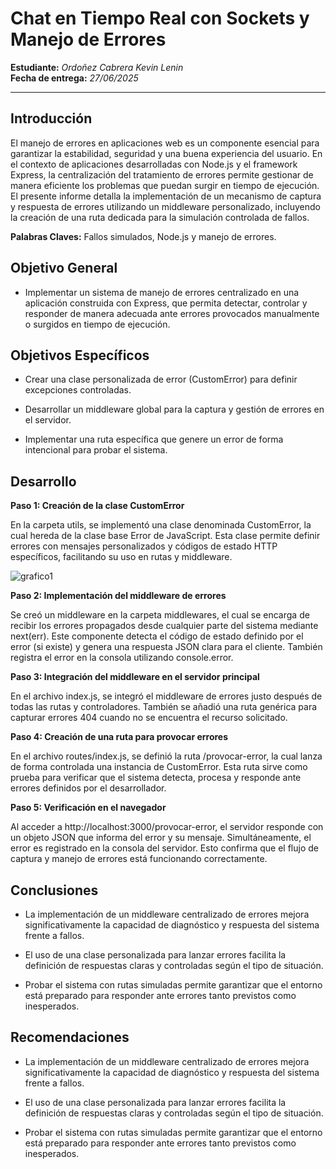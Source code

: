 #  Chat en Tiempo Real con Sockets y Manejo de Errores

**Estudiante:** _Ordoñez Cabrera Kevin Lenin_  
**Fecha de entrega:** _27/06/2025_

---

##  Introducción
El manejo de errores en aplicaciones web es un componente esencial para garantizar la estabilidad, seguridad y una buena experiencia del usuario. En el contexto de aplicaciones desarrolladas con Node.js y el framework Express, la centralización del tratamiento de errores permite gestionar de manera eficiente los problemas que puedan surgir en tiempo de ejecución. El presente informe detalla la implementación de un mecanismo de captura y respuesta de errores utilizando un middleware personalizado, incluyendo la creación de una ruta dedicada para la simulación controlada de fallos.


**Palabras Claves:** Fallos simulados, Node.js y manejo de errores.



## Objetivo General
* Implementar un sistema de manejo de errores centralizado en una aplicación construida con Express, que permita detectar, controlar y responder de manera adecuada ante errores provocados manualmente o surgidos en tiempo de ejecución.

## Objetivos Específicos
* Crear una clase personalizada de error (CustomError) para definir excepciones controladas.

* Desarrollar un middleware global para la captura y gestión de errores en el servidor.

* Implementar una ruta específica que genere un error de forma intencional para probar el sistema.




## Desarrollo

__Paso 1: Creación de la clase CustomError__

En la carpeta utils, se implementó una clase denominada CustomError, la cual hereda de la clase base Error de JavaScript. Esta clase permite definir errores con mensajes personalizados y códigos de estado HTTP específicos, facilitando su uso en rutas y middleware.


![grafico1](https://i.imgur.com/49202RM.png)


__Paso 2: Implementación del middleware de errores__

Se creó un middleware en la carpeta middlewares, el cual se encarga de recibir los errores propagados desde cualquier parte del sistema mediante next(err). Este componente detecta el código de estado definido por el error (si existe) y genera una respuesta JSON clara para el cliente. También registra el error en la consola utilizando console.error.

__Paso 3: Integración del middleware en el servidor principal__

En el archivo index.js, se integró el middleware de errores justo después de todas las rutas y controladores. También se añadió una ruta genérica para capturar errores 404 cuando no se encuentra el recurso solicitado.

__Paso 4: Creación de una ruta para provocar errores__

En el archivo routes/index.js, se definió la ruta /provocar-error, la cual lanza de forma controlada una instancia de CustomError. Esta ruta sirve como prueba para verificar que el sistema detecta, procesa y responde ante errores definidos por el desarrollador.

__Paso 5: Verificación en el navegador__

Al acceder a http://localhost:3000/provocar-error, el servidor responde con un objeto JSON que informa del error y su mensaje. Simultáneamente, el error es registrado en la consola del servidor. Esto confirma que el flujo de captura y manejo de errores está funcionando correctamente.

## Conclusiones
* La implementación de un middleware centralizado de errores mejora significativamente la capacidad de diagnóstico y respuesta del sistema frente a fallos.

* El uso de una clase personalizada para lanzar errores facilita la definición de respuestas claras y controladas según el tipo de situación.

* Probar el sistema con rutas simuladas permite garantizar que el entorno está preparado para responder ante errores tanto previstos como inesperados.

## Recomendaciones
* La implementación de un middleware centralizado de errores mejora significativamente la capacidad de diagnóstico y respuesta del sistema frente a fallos.

* El uso de una clase personalizada para lanzar errores facilita la definición de respuestas claras y controladas según el tipo de situación.

* Probar el sistema con rutas simuladas permite garantizar que el entorno está preparado para responder ante errores tanto previstos como inesperados.

